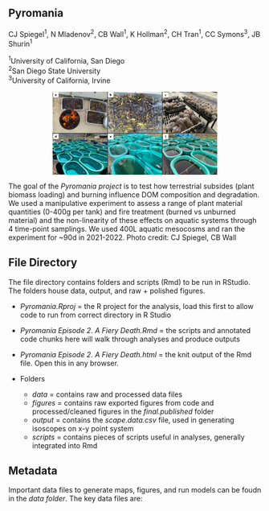 ## Pyromania  

CJ Spiegel<sup>1</sup>, N Mladenov<sup>2</sup>, CB Wall<sup>1</sup>, K Hollman<sup>2</sup>, CH Tran<sup>1</sup>, CC Symons<sup>3</sup>, JB Shurin<sup>1</sup>

<sup>1</sup>University of California, San Diego   
<sup>2</sup>San Diego State University  
<sup>3</sup>University of California, Irvine  
  

<p align="center">
  <img align="center" src="https://github.com/cjspiegs/Pyromania.Fiery_death/blob/main/figures/Fig%20S1%20design.png" width="65%" height="60%">
</p>
  
  
The goal of the *Pyromania project* is to test how terrestrial subsides (plant biomass loading) and burning influence DOM composition and degradation. We used a manipulative experiment to assess a range of plant material quantities (0-400g per tank) and fire treatment (burned vs unburned material) and the non-linearity of these effects on aquatic systems through 4 time-point samplings. We used 400L aquatic mesocosms and ran the experiment for ~90d in 2021-2022. Photo credit: CJ Spiegel, CB Wall  
  

## File Directory  
The file directory contains folders and scripts (Rmd) to be run in RStudio. The folders house data, output, and raw + polished figures.  
   - *Pyromania.Rproj* = the R project for the analysis, load this first to allow code to run from correct directory in R Studio
   - *Pyromania Episode 2. A Fiery Death.Rmd* = the scripts and annotated code chunks here will walk through analyses and produce outputs
   - *Pyromania Episode 2. A Fiery Death.html* = the knit output of the Rmd file. Open this in any browser.
 
   - Folders
     - *data* = contains raw and processed data files
     - *figures* = contains raw exported figures from code and processed/cleaned figures in the *final.published* folder
     - *output* = contains the *scape.data.csv* file, used in generating isoscopes on x-y point system
     - *scripts* = contains pieces of scripts useful in analyses, generally integrated into Rmd

## Metadata
Important data files to generate maps, figures, and run models can be foudn in the *data folder*. The key data files are:  

